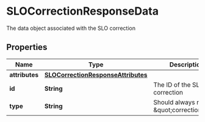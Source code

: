 

# SLOCorrectionResponseData

The data object associated with the SLO correction
## Properties

Name | Type | Description | Notes
------------ | ------------- | ------------- | -------------
**attributes** | [**SLOCorrectionResponseAttributes**](SLOCorrectionResponseAttributes.md) |  |  [optional]
**id** | **String** | The ID of the SLO correction |  [optional]
**type** | **String** | Should always return \&quot;correction\&quot; |  [optional]



